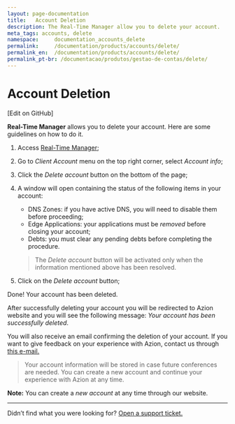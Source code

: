 ```yaml
---
layout: page-documentation
title:   Account Deletion
description: The Real-Time Manager allow you to delete your account.
meta_tags: accounts, delete
namespace:     documentation_accounts_delete
permalink:     /documentation/products/accounts/delete/ 
permalink_en:  /documentation/products/accounts/delete/
permalink_pt-br: /documentacao/produtos/gestao-de-contas/delete/
---
```


# Account Deletion

[Edit on GitHub]

**Real-Time Manager** allows you to delete your account. Here are some guidelines on how to do it.

1. Access [Real-Time Manager](https://manager.azion.com/);

2. Go to *Client Account* menu on the top right corner, select  *Account info*;

3. Click the *Delete account* button on the bottom of the page;

4. A window will open containing the status of the following items in your account:

   - DNS Zones: if you have active DNS, you will need to disable them before proceeding;
   - Edge Applications: your applications must be *removed* before closing your account;
   - Debts: you must clear any pending debts before completing the procedure.

   > The *Delete account* button will be activated only when the information mentioned above has been resolved.

5. Click on the *Delete account* button; 

Done! Your account has been deleted.

After successfully deleting your account you will be redirected to Azion website and you will see the following message: *Your account has been successfully deleted*. 

You will also receive an email confirming the deletion of your account. If you want to give feedback on your experience with Azion, contact us through [this e-mail.](feedback@azion.com)

> Your account information will be stored in case future conferences are needed. You can create a new account and continue your experience with Azion at any time. 

**Note:** You can create a *new account* at any time through our website.

------

Didn’t find what you were looking for? [Open a support ticket.](https://tickets.azion.com/)

